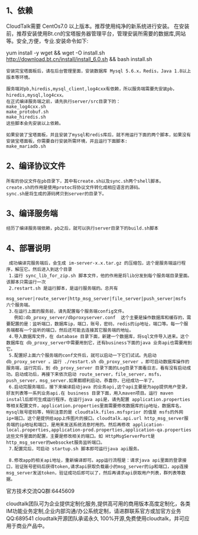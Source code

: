 ## 1、依赖

   CloudTalk需要 CentOs7.0 以上版本。推荐使用纯净的新系统进行安装。
   在安装前，推荐安装使用Bt.cn的宝塔服务器管理平台，管理安装所需要的数据库,网站等。安全,方便，专业.安装命令如下:

   yum install -y wget && wget -O install.sh http://download.bt.cn/install/install_6.0.sh && bash install.sh

    安装完宝塔面板后，请在后台管理里面，安装数据库 Mysql 5.6.x，Redis，Java 1.8以上版本等环境。

	服务端对pb,hiredis,mysql_client,log4cxx有依赖，所以服务端需要先安装pb，hiredis,mysql,log4cxx。
	在正式编译服务端之前，请先执行server/src目录下的：
	make_log4cxx.sh
	make_protobuf.sh
	make_hiredis.sh
	这些脚本会先安装以上依赖。

	如果安装了宝塔面板，并且安装了mysql和redis库后，就不用运行下面的两个脚本，如果没有安装宝塔面板，你需要自行安装所需环境，并且运行下面脚本:
    make_mariadb.sh
	
## 2、编译协议文件
	
	所有的协议文件在pb目录下，其中有create.sh以及sync.sh两个shell脚本。
	create.sh的作用是使用protoc将协议文件转化成相应语言的源码。
	sync.sh是将生成的源码拷贝到server的目录下。
	
## 3、编译服务端
	
	经历了编译服务端依赖，pb之后，就可以执行server目录下的build.sh脚本
	
## 4、部署说明
 
     成功编译完服务端后，会生成 im-server-x.x.tar.gz 的压缩包，这个是服务端运行程序，解压它。然后进入到这个目录
     1.运行 sync_lib_for_zip.sh 脚本文件，他的作用是将lib分发到每个服务端目录里面。该脚本只需运行一次
     2.restart.sh 是运行脚本，是运行服务端的。总共有             
       msg_server|route_server|http_msg_server|file_server|push_server|msfs  六个服务端。
     3.在运行上面的服务前，请先配置每个服务端config文件。
       例如:db_proxy_server/dbproxyserver.conf  这个主要是操作数据库和缓存的，需要配置的是：监听端口，数据库ip，端口，账号，密码，redis的ip地址，端口等。每一个服务端都有一个监听的端口，然后还可能去连接其它服务端的地址。
     4.导入数据库文件，在 database 目录下面，新建一个数据库，将sql文件导入进来。这个数据库在 db_proxy_server中需要用到它，还有business下面的java 业务api也需要用到它。
     5.配置好上面六个服务端的conf文件后，就可以启动一下它们试试。先启动 db_proxy_server 。运行 ./restart.sh db_proxy_server 。即可启动数据库操作的服务端，运行完后，到 db_proxy_server 目录下面的Log目录下面看日志，看有没有启动成功。启动成功后，再接下来依次启动 route_server，file_server，msfs，push_server，msg_server.如果都顺利启动，恭喜你，已经成功一半了。
     6.启动完服务端后，接下来编译启动java 的业务api,这个api主要是为app提供用户登录，好友列表等一系列业务api.在 business 目录下面，用入maven项目。运行 maven install后即可生成运行程序。在运行java api是，请先配置 application.properties 等相关配置文件，application.properties里面需要修改数据库的ip地址，数据库名，mysql账号密码等，特别注意的是 cloudtalk.files.msfsprior 的值是 msfs的外网ip+端口。这个是提供给app上传图片的接口。cloudtalk.api.url http_msg_server服务端的ip地址和端口，是用来发送系统消息时用的。然后再修改 application-local.properties,application-prod.properties,application-qa.properties 这些文件里面的配置，主要是修改相关的端口。如 HttpMsgServerPort是http_msg_server的websocket服务监听端口。
     7.配置完后，可启动 startup.sh 脚本即可运行java api服务。

     8.修改app的相关api地址，重新编译即可。app运行流程是：请求java api里面的登录接口，验证账号密码后获得token,请求api获取负载最小的msg_server的ip和端口，app连接msg_server发送token，验证成功后即可以了，然后再请求api获取用户列表，群列表等数据。




   官方技术交流QQ群:6445609

   cloudtalk团队可为企业提供定制化服务,提供高可用的商用版本高度定制化，各类IM功能业务定制,企业内部沟通/办公系统定制，请进群联系官方或加官方业务QQ:689541
   cloudtalk开源团队承诺永久 100%开源,免费使用cloudtalk，并可应用于商业产品中。